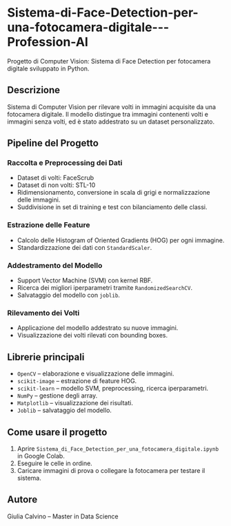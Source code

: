 # Sistema-di-Face-Detection-per-una-fotocamera-digitale---Profession-AI
Progetto di Computer Vision: Sistema di Face Detection per fotocamera digitale sviluppato in Python.

## Descrizione

Sistema di Computer Vision per rilevare volti in immagini acquisite da una fotocamera digitale. Il modello distingue tra immagini contenenti volti e immagini senza volti, ed è stato addestrato su un dataset personalizzato.

## Pipeline del Progetto

### Raccolta e Preprocessing dei Dati

- Dataset di volti: FaceScrub
- Dataset di non volti: STL-10
- Ridimensionamento, conversione in scala di grigi e normalizzazione delle immagini.
- Suddivisione in set di training e test con bilanciamento delle classi.

### Estrazione delle Feature

- Calcolo delle Histogram of Oriented Gradients (HOG) per ogni immagine.
- Standardizzazione dei dati con `StandardScaler`.

### Addestramento del Modello

- Support Vector Machine (SVM) con kernel RBF.
- Ricerca dei migliori iperparametri tramite `RandomizedSearchCV`.
- Salvataggio del modello con `joblib`.

### Rilevamento dei Volti

- Applicazione del modello addestrato su nuove immagini.
- Visualizzazione dei volti rilevati con bounding boxes.

## Librerie principali

- `OpenCV` – elaborazione e visualizzazione delle immagini.
- `scikit-image` – estrazione di feature HOG.
- `scikit-learn` – modello SVM, preprocessing, ricerca iperparametri.
- `NumPy` – gestione degli array.
- `Matplotlib` – visualizzazione dei risultati.
- `Joblib` – salvataggio del modello.

## Come usare il progetto

1. Aprire `Sistema_di_Face_Detection_per_una_fotocamera_digitale.ipynb` in Google Colab.
2. Eseguire le celle in ordine.
3. Caricare immagini di prova o collegare la fotocamera per testare il sistema.

## Autore

Giulia Calvino – Master in Data Science

